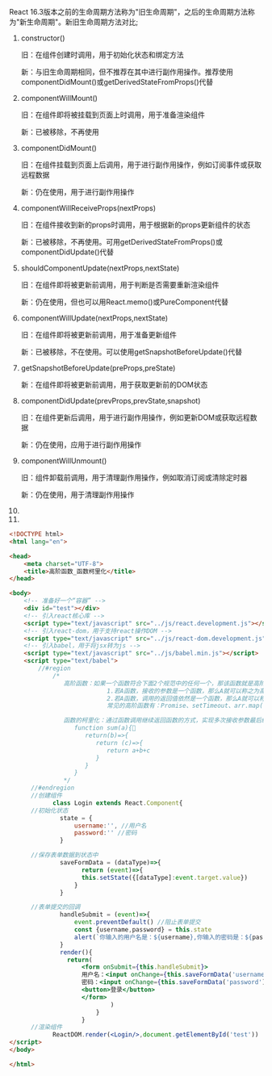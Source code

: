 React 16.3版本之前的生命周期方法称为"旧生命周期"，之后的生命周期方法称为"新生命周期"。新旧生命周期方法对比;

1. constructor()

   旧：在组件创建时调用，用于初始化状态和绑定方法

   新：与旧生命周期相同，但不推荐在其中进行副作用操作。推荐使用componentDidMount()或getDerivedStateFromProps()代替

2. componentWillMount()

   旧：在组件即将被挂载到页面上时调用，用于准备渲染组件

   新：已被移除，不再使用

3. componentDidMount()

   旧：在组件挂载到页面上后调用，用于进行副作用操作，例如订阅事件或获取远程数据

   新：仍在使用，用于进行副作用操作

4. componentWillReceiveProps(nextProps)

   旧：在组件接收到新的props时调用，用于根据新的props更新组件的状态

   新：已被移除，不再使用。可用getDerivedStateFromProps()或componentDidUpdate()代替

5. shouldComponentUpdate(nextProps,nextState)

   旧：在组件即将被更新前调用，用于判断是否需要重新渲染组件

   新：仍在使用，但也可以用React.memo()或PureComponent代替

6. componentWillUpdate(nextProps,nextState)

   旧：在组件即将被更新前调用，用于准备更新组件

   新：已被移除，不在使用。可以使用getSnapshotBeforeUpdate()代替

7. getSnapshotBeforeUpdate(preProps,preState)

   新：在组件即将被更新前调用，用于获取更新前的DOM状态

8. componentDidUpdate(prevProps,prevState,snapshot)

   旧：在组件更新后调用，用于进行副作用操作，例如更新DOM或获取远程数据

   新：仍在使用，应用于进行副作用操作

9. componentWillUnmount()

   旧：组件卸载前调用，用于清理副作用操作，例如取消订阅或清除定时器

   新：仍在使用，用于清理副作用操作

10. 

11. 

```html
<!DOCTYPE html>
<html lang="en">

<head>
    <meta charset="UTF-8">
    <title>高阶函数_函数柯里化</title>
</head>

<body>
    <!-- 准备好一个“容器” -->
    <div id="test"></div>
    <!-- 引入react核心库 -->
    <script type="text/javascript" src="../js/react.development.js"></script>
    <!-- 引入react-dom，用于支持react操作DOM -->
    <script type="text/javascript" src="../js/react-dom.development.js"></script>
    <!-- 引入babel，用于将jsx转为js -->
    <script type="text/javascript" src="../js/babel.min.js"></script>
    <script type="text/babel">
        //#region 
            /* 
               高阶函数：如果一个函数符合下面2个规范中的任何一个，那该函数就是高阶函数。
                           1.若A函数，接收的参数是一个函数，那么A就可以称之为高阶函数。
                           2.若A函数，调用的返回值依然是一个函数，那么A就可以称之为高阶函数。
                           常见的高阶函数有：Promise、setTimeout、arr.map()等等

               函数的柯里化：通过函数调用继续返回函数的方式，实现多次接收参数最后统一处理的函数编码形式。
                  function sum(a){
                     return(b)=>{
                        return (c)=>{
                           return a+b+c
                        }
                     }
                  }
               */
      //#endregion
      //创建组件
            class Login extends React.Component{
      //初始化状态
              state = {
                  username:'', //用户名
                  password:'' //密码
              }

      //保存表单数据到状态中
              saveFormData = (dataType)=>{
                    return (event)=>{
                    this.setState({[dataType]:event.target.value})
                  }
              }

      //表单提交的回调
              handleSubmit = (event)=>{
                  event.preventDefault() //阻止表单提交
                  const {username,password} = this.state
                  alert(`你输入的用户名是：${username},你输入的密码是：${password}`)
              }
              render(){
                return(
                    <form onSubmit={this.handleSubmit}>
                    用户名：<input onChange={this.saveFormData('username')} type="text" name="username"/>
                    密码：<input onChange={this.saveFormData('password')} type="password" name="password"/>
                    <button>登录</button>
                    </form>
                            )
                        }
                    }
      //渲染组件
            ReactDOM.render(<Login/>,document.getElementById('test'))
</script>
</body>

</html>
```
